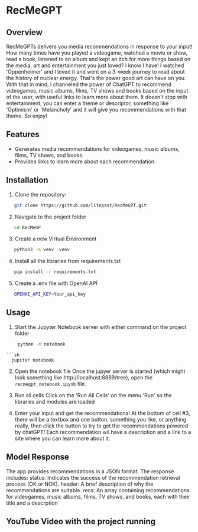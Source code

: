 # RecMeGPT

## Overview
RecMeGPTs delivers you media recommendations in response to your input! How many times have you played a videogame, watched a movie or show, read a book, listened to an album and kept an itch for more things based on the media, art and entertainment you just loved? I know I have! I watched 'Oppenheimer' and I loved it and went on a 3-week journey to read about the history of nuclear energy. That's the power good art can have on you. With that in mind, I channeled the power of ChatGPT to recommend videogames, music albums, films, TV shows and books based on the input of the user, with useful links to learn more about them.
It doesn't stop with entertainment, you can enter a theme or descriptor, something like 'Optimism' or 'Melancholy' and it will give you recommendations with that theme. So enjoy!


## Features
- Generates media recommendations for videogames, music albums, films, TV shows, and books.
- Provides links to learn more about each recommendation.

## Installation
1. Clone the repository:
```sh
   git clone https://github.com/litepast/RecMeGPT.git
```
2. Navigate to the project folder
  ```sh
     cd RecMeGP
  ```
3. Create a new Virtual Environment
  ```sh
     python3 -m venv .venv
  ```
4. Install all the libraries from requirements.txt
  ```sh
     pip install -r requirements.txt
  ```
5. Create a .env file with OpenAI APÏ
 ```sh
    OPENAI_API_KEY=Your_api_key
  ```

## Usage
1. Start the Jupyter Notebook server with either command on the project folder
   ```sh
    python -m notebook
  ```
 ```sh
    jupiter notebook
  ```
2. Open the notebook file
Once the jupyer server is started (which might look something like http://localhost:8889/tree), open the `recmegpt_notebook.ipynb` file.

3. Run all cells
Click on the 'Run All Cells' on the menu 'Run' so the libraries and modules are loaded

4. Enter your input and get the recommendations!
At the bottom of cell #3, there will be a textbox and one button, something you like, or anything really, then click the button to try to get the recommendations powered by chatGPT! Each recommendation wil have a description and a link to a site where you can learn more about it.


## Model Response

The app provides recommendations in a JSON format. The response includes:
    status: Indicates the success of the recommendation retrieval process (OK or NOK).
    header: A brief description of why the recommendations are suitable.
    recs: An array containing recommendations for videogames, music albums, films, TV shows, and books, each with their title and a descrption

## YouTube Video with the project running
  
 
   
